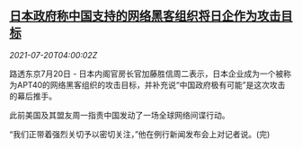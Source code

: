 <!--1626755462000-->
[日本政府称中国支持的网络黑客组织将日企作为攻击目标](https://cn.reuters.com/article/japan-china-hacking-comments-0720-tues-idCNKBS2EQ0B6)
------

<div><i>2021-07-20T04:00:02Z</i></div><p>路透东京7月20日 - 日本内阁官房长官加藤胜信周二表示，日本企业成为一个被称为APT40的网络黑客组织的攻击目标，并补充说“中国政府极有可能”是这次攻击的幕后推手。</p><p>此前美国及其盟友周一指责中国发动了一场全球网络间谍行动。</p><p>“我们正带着强烈关切予以密切关注，”他在例行新闻发布会上对记者说。(完)</p>
